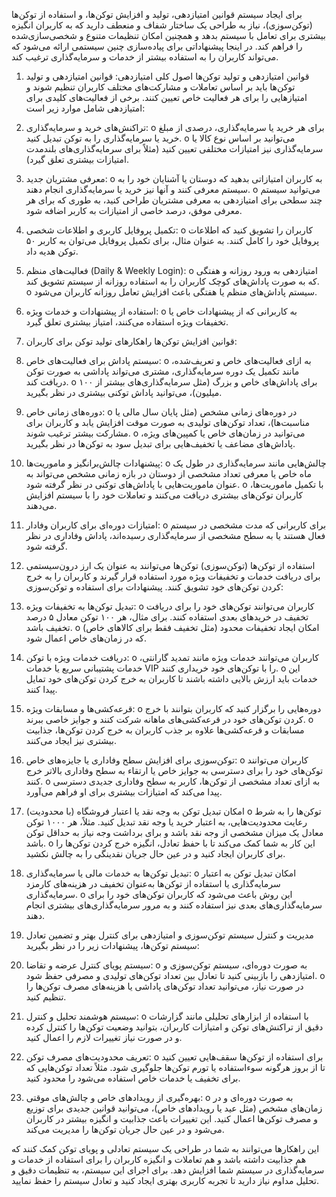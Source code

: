 برای ایجاد سیستم قوانین امتیازدهی، تولید و افزایش توکن‌ها، و استفاده از توکن‌ها (توکن‌سوزی)، نیاز به طراحی یک ساختار شفاف و منعطف دارید که به کاربران انگیزه بیشتری برای تعامل با سیستم بدهد و همچنین امکان تنظیمات متنوع و شخصی‌سازی‌شده را فراهم کند. در اینجا پیشنهاداتی برای پیاده‌سازی چنین سیستمی ارائه می‌شود که می‌تواند کاربران را به استفاده بیشتر از خدمات و سرمایه‌گذاری ترغیب کند.
 
1. قوانین امتیازدهی و تولید توکن‌ها
اصول کلی امتیازدهی:
قوانین امتیازدهی و تولید توکن‌ها باید بر اساس تعاملات و مشارکت‌های مختلف کاربران تنظیم شوند و امتیازهایی را برای هر فعالیت خاص تعیین کنند. برخی از فعالیت‌های کلیدی برای امتیازدهی شامل موارد زیر است:
1.	تراکنش‌های خرید و سرمایه‌گذاری:
o	برای هر خرید یا سرمایه‌گذاری، درصدی از مبلغ خرید یا سرمایه‌گذاری را به توکن تبدیل کنید.
o	می‌توانید بر اساس نوع کالا یا سرمایه‌گذاری نیز امتیازات مختلفی تعیین کنید (مثلاً برای سرمایه‌گذاری‌های بلندمدت امتیازات بیشتری تعلق گیرد).
2.	معرفی مشتریان جدید:
o	به کاربران امتیازاتی بدهید که دوستان یا آشنایان خود را به سیستم معرفی کنند و آنها نیز خرید یا سرمایه‌گذاری انجام دهند.
o	می‌توانید سیستم چند سطحی برای امتیازدهی به معرفی مشتریان طراحی کنید، به طوری که برای هر معرفی موفق، درصد خاصی از امتیازات به کاربر اضافه شود.
3.	تکمیل پروفایل کاربری و اطلاعات شخصی:
o	کاربران را تشویق کنید که اطلاعات پروفایل خود را کامل کنند. به عنوان مثال، برای تکمیل پروفایل می‌توان به کاربر ۵۰ توکن هدیه داد.
4.	فعالیت‌های منظم (Daily & Weekly Login):
o	امتیازدهی به ورود روزانه و هفتگی که به صورت پاداش‌های کوچک کاربران را به استفاده روزانه از سیستم تشویق کند.
o	سیستم پاداش‌های منظم یا هفتگی باعث افزایش تعامل روزانه کاربران می‌شود.
5.	استفاده از پیشنهادات و خدمات ویژه:
o	به کاربرانی که از پیشنهادات خاص یا تخفیفات ویژه استفاده می‌کنند، امتیاز بیشتری تعلق گیرد.
 
2. قوانین افزایش توکن‌ها
راهکارهای تولید توکن برای کاربران:
1.	سیستم پاداش برای فعالیت‌های خاص:
o	به ازای فعالیت‌های خاص و تعریف‌شده، مانند تکمیل یک دوره سرمایه‌گذاری، مشتری می‌تواند پاداشی به صورت توکن دریافت کند.
o	برای پاداش‌های خاص و بزرگ (مثل سرمایه‌گذاری‌های بیشتر از ۱۰۰ میلیون)، می‌توانید پاداش توکنی بیشتری در نظر بگیرید.
2.	دوره‌های زمانی خاص:
o	در دوره‌های زمانی مشخص (مثل پایان سال مالی یا مناسبت‌ها)، تعداد توکن‌های تولیدی به صورت موقت افزایش یابد و کاربران برای مشارکت بیشتر ترغیب شوند.
o	می‌توانید در زمان‌های خاص یا کمپین‌های ویژه، پاداش‌های مضاعف یا تخفیف‌هایی برای تبدیل سود به توکن‌ها در نظر بگیرید.
3.	پیشنهادات چالش‌برانگیز و ماموریت‌ها:
o	چالش‌هایی مانند سرمایه‌گذاری در طول یک ماه خاص یا معرفی تعداد مشخصی از دوستان در بازه زمانی مشخص می‌تواند به عنوان ماموریت‌هایی با پاداش‌های توکنی در نظر گرفته شود.
o	با تکمیل ماموریت‌ها، کاربران توکن‌های بیشتری دریافت می‌کنند و تعاملات خود را با سیستم افزایش می‌دهند.
4.	امتیازات دوره‌ای برای کاربران وفادار:
o	برای کاربرانی که مدت مشخصی در سیستم فعال هستند یا به سطح مشخصی از سرمایه‌گذاری رسیده‌اند، پاداش وفاداری در نظر گرفته شود.
 
3. استفاده از توکن‌ها (توکن‌سوزی)
توکن‌ها می‌توانند به عنوان یک ارز درون‌سیستمی برای دریافت خدمات و تخفیفات ویژه مورد استفاده قرار گیرند و کاربران را به خرج کردن توکن‌های خود تشویق کنند.
پیشنهادات برای استفاده و توکن‌سوزی:
1.	تبدیل توکن‌ها به تخفیفات ویژه:
o	کاربران می‌توانند توکن‌های خود را برای دریافت تخفیف در خریدهای بعدی استفاده کنند. برای مثال، هر ۱۰۰ توکن معادل ۵ درصد تخفیف باشد.
o	امکان ایجاد تخفیفات محدود (مثل تخفیف فقط برای کالاهای خاص) که در زمان‌های خاص اعمال شود.
2.	دریافت خدمات ویژه با توکن:
o	کاربران می‌توانند خدمات ویژه مانند تمدید گارانتی، خدمات پشتیبانی سریع یا خدمات VIP را با توکن‌های خود خریداری کنند.
o	این خدمات باید ارزش بالایی داشته باشند تا کاربران به خرج کردن توکن‌های خود تمایل پیدا کنند.
3.	قرعه‌کشی‌ها و مسابقات ویژه:
o	دوره‌هایی را برگزار کنید که کاربران بتوانند با خرج کردن توکن‌های خود در قرعه‌کشی‌های ماهانه شرکت کنند و جوایز خاصی ببرند.
o	مسابقات و قرعه‌کشی‌ها علاوه بر جذب کاربران به خرج کردن توکن‌ها، جذابیت بیشتری نیز ایجاد می‌کنند.
4.	توکن‌سوزی برای افزایش سطح وفاداری یا جایزه‌های خاص:
o	کاربران می‌توانند توکن‌های خود را برای دسترسی به جوایز خاص یا ارتقاء به سطح وفاداری بالاتر خرج کنند.
o	به ازای تعداد مشخصی از توکن‌ها، کاربر به سطح وفاداری جدیدی دسترسی پیدا می‌کند که امتیازات بیشتری برای او فراهم می‌آورد.
5.	امکان تبدیل توکن به وجه نقد یا اعتبار فروشگاه (با محدودیت)
o	توکن‌ها را به شرط رعایت محدودیت‌هایی، به اعتبار خرید یا وجه نقد تبدیل کنید. مثلاً، هر ۱۰۰۰ توکن معادل یک میزان مشخصی از وجه نقد باشد و برای برداشت وجه نیاز به حداقل توکن باشد.
o	این کار به شما کمک می‌کند تا با حفظ تعادل، انگیزه خرج کردن توکن‌ها را برای کاربران ایجاد کنید و در عین حال جریان نقدینگی را به چالش نکشید.
6.	تبدیل توکن‌ها به خدمات مالی یا سرمایه‌گذاری:
o	امکان تبدیل توکن به اعتبار سرمایه‌گذاری یا استفاده از توکن‌ها به‌عنوان تخفیف در هزینه‌های کارمزد سرمایه‌گذاری.
o	این روش باعث می‌شود که کاربران توکن‌های خود را برای سرمایه‌گذاری‌های بعدی نیز استفاده کنند و به مرور سرمایه‌گذاری‌های بیشتری انجام دهند.
 
4. مدیریت و کنترل سیستم توکن‌سوزی و امتیازدهی
برای کنترل بهتر و تضمین تعادل سیستم توکن‌ها، پیشنهادات زیر را در نظر بگیرید:
1.	سیستم پویای کنترل عرضه و تقاضا:
o	به صورت دوره‌ای، سیستم توکن‌سوزی و امتیازدهی را بازبینی کنید تا تعادل بین تعداد توکن‌های تولیدی و مصرفی حفظ شود.
o	در صورت نیاز، می‌توانید تعداد توکن‌های پاداشی یا هزینه‌های مصرف توکن‌ها را تنظیم کنید.
2.	سیستم هوشمند تحلیل و کنترل:
o	با استفاده از ابزارهای تحلیلی مانند گزارشات دقیق از تراکنش‌های توکن و امتیازات کاربران، بتوانید وضعیت توکن‌ها را کنترل کرده و در صورت نیاز تغییرات لازم را اعمال کنید.
3.	تعریف محدودیت‌های مصرف توکن:
o	برای استفاده از توکن‌ها سقف‌هایی تعیین کنید تا از بروز هرگونه سوءاستفاده یا تورم توکن‌ها جلوگیری شود. مثلاً تعداد توکن‌هایی که برای تخفیف یا خدمات خاص استفاده می‌شود را محدود کنید.
4.	بهره‌گیری از رویدادهای خاص و چالش‌های موقتی:
o	به صورت دوره‌ای و در زمان‌های مشخص (مثل عید یا رویدادهای خاص)، می‌توانید قوانین جدیدی برای توزیع و مصرف توکن‌ها اعمال کنید. این تغییرات باعث جذابیت و انگیزه بیشتر در کاربران می‌شود و در عین حال جریان توکن‌ها را مدیریت می‌کند.
 
این راهکارها می‌توانند به شما در طراحی یک سیستم تعادلی و پویای توکن کمک کنند که هم جذابیت داشته باشد و هم تعاملات و انگیزه کاربران را برای استفاده از خدمات و سرمایه‌گذاری در سیستم شما افزایش دهد. برای اجرای این سیستم، به تنظیمات دقیق و تحلیل مداوم نیاز دارید تا تجربه کاربری بهتری ایجاد کنید و تعادل سیستم را حفظ نمایید.


